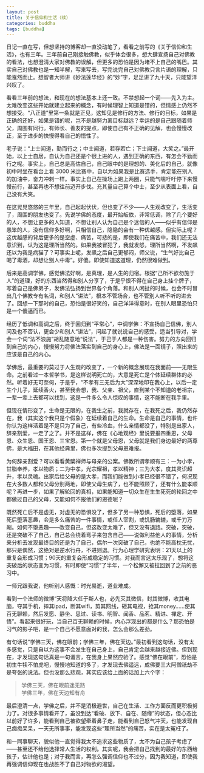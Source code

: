 ```yaml
---
layout: post
title: 关于信仰和生活（续）
categories: buddha
tags: [buddha]
---
```


日记一直在写，但想坚持的博客却一直没动笔了，看看之前写的《关于信仰和生活》，也有三年。三年前自己刚接触佛教，似乎体会很多，想大肆宣扬自己对佛教的看法，也想澄清大家对佛教的误解，但更多的恐怕是因为堵不上自己的嘴巴。其实自己对佛教也是一知半解，写来写去，写完说完自己对佛教只言片语的理解，只能戛然而止。想智者大师讲《妙法莲华经》的“妙”字，足足讲了九十天，只能望洋兴叹了。

看看三年前的想法，和现在的想法基本上还一致。不禁想起一个词——先入为主。太难改变这些开始就建立起来的概念，有时候理智上知道是错的，但情感上仍然不想接受。“八正道”里第一条就是正见，这知见是修行的方法、修行的目标，如果是正确的还好，如果是错的呢，岂不是越努力离目标越远？幸运的是自己跟随着师父，周围有同行。有师长、善友的提点，即使自己有不正确的见解，也会慢慢改正，至于进步的快慢得看自己的悟性了。

老子说：“上士闻道，勤而行之；中士闻道，若存若亡；下士闻道，大笑之。”最开始，以上士自居，自认为自己还是个很上进的人，遇到正确的东西，有怎会不勤而行之呢。事实上，自己总是高估自己，自己眼中的是理想的、美化后的自己，就像初中时坐在看台上看 3000 米比赛中，自以为如果我是比赛选手，肯定能在别人的加油中，奋力冲刺一样。事实上自己在操场上跑上两圈，只能气喘吁吁停下来慢慢前行，甚至再也不想往前迈开步伐。充其量自己算个中士，至少从表面上看，自己没有大笑。

在这晃晃悠悠的三年里，自己起起伏伏，但也变了不少——人生观改变了，生活变了，周围的朋友也变了。先说学佛的态度，最开始皈依，非常低调，除了几个要好的人，不想让更多的人知道，不想让别人认为自己是个迷信的人——似乎有信仰是愚笨的人，没有信仰多好啊，只相信自己，隐隐的会有一种优越感。但实际上呢？这优越感的背后更多的是空虚、痛苦，可悲的是，即使我们在痛苦中，我们还无法意识到，认为这是理所当然的。如果我被冒犯了，我就发怒，理所当然啊，不发飙还以为我是病猫了？可事实上呢，发飙之后自己更郁闷，师父说，“生气好比自己喝了毒酒，却想让别人中毒”。好傻。即使知道这道理，仍然很难做到。

后来是高调学佛，感觉佛法好啊，是真理，是人生的归宿。根据“己所不欲勿施于人”的道理，好的东西当然得和别人分享了，于是乎恨不得在自己身上挂个牌子，写着自己是佛弟子，发佛法弘扬到世界各个角落。和别人闲扯的时候，也会不时冒出几个佛教专有名词，和别人“讲法”，根本不管场合，也不管别人听不听的进去了。回想一下那时的自己，恐怕是很好笑的，自己洋洋得意时，在别人眼里恐怕只是一个傻逼而已。

经历了低调和高调之后，终于回归到“平常心”，中调学佛：不宣扬自己信佛，别人问及也不否认，更会少和别人“讲法”，问起了就说说自己的感受，适当引导对，学会一个词“法不浪施”胡乱随意地“说法”，于己于人都是一种伤害。努力的方向回归到自己的内心，慢慢努力将佛法落实到自己的身心上，佛法是一面镜子，照出来的应该是自己的内心。

学佛后，最重要的莫过于人生观的改变了，一个新的概念展现在我面前——无限生命。之前看过一本哲学书，是这样说明死亡的，大意是死亡是个体延续群体的必然。听着好无可奈何，于是乎，“不孝有三无后为大”深深地印在我心上，以后一定生个儿子，延续香火，甚至我会想，我、父亲、祖父，直到某个不知道的老祖宗，一辈一辈上去都可以找到，这是一件多么令人惊叹的事情，这不能断在我手里。

但现在情形变了，生命是无限的，在我生之前，我就存在，在我死之后，我仍然存在，我（其实这个我只是个假象）在延续着自己的生命。生命是自己的事情，也许你认为这样活着是不是只为了自己，有些冷血，什么亲情都没了，特别是出家人，辞亲割爱，一走了之了。并不是这样，佛在《心地观经》里说要报四重恩，父母恩、众生恩、国王恩、三宝恩。第一个就是父母恩，父母就是我们身边最好的两尊佛，是大福田，在其他经典里，佛也多次提到父母恩难报。

为何辞亲割爱？可以看看黄檗禅师与母亲的公案。佛教所谓孝顺有三：一为小孝，甘脂奉养，孝以物质；二为中孝，光宗耀祖，孝以精神；三为大孝，度其灵识超升，孝以灵魂。出家后给父母的是大孝，而我们能做到小孝已经很不错了，何况现在大多数人都和父母分别两地，即使父母生病了，也不能照顾了，还有什么能孝顺呢？再进一步，如果了解轮回的真相，如果能知道一切众生在生生死死的轮回之中都做过自己的父母，又能如何不报他们的恩德呢？

既然死亡后不是虚无，对虚无的恐惧没了，但多了另一种恐惧，死后的堕落，如果死后堕落恶趣，会是多么痛苦的一件事情，或任人宰割，或饥肠辘辘，或千刀万剐。如何不堕恶趣——改变自己，但这改变太难了，但又没有退路。突破，突破，还是突破不了自己，自己总会绕着弯子来包含自己——说做利益他人的事情，分析来分析去发现最终目的还是为了自己，偶尔一次突破了自己，也绝不能高枕无忧，那只是偶然，这绝对是逆水行舟，不进则退。行为心理学研究表明：21天以上的重复会形成习惯；90天的重复会形成稳定的习惯。对我而言这太乐观了，想将这突破后的状态变为习惯，有时即使“习惯”了半年，一个松懈又被拉回到了之前的恶习中。

一师兄跟我说，他听别人感慨：时光易逝，道业难成。

看到一个法师的微博“天将降大任于斯人也，必先灭其微信，封其微博，收其电脑，夺其手机，摔其ipad，断其wifi，剪其网线，砸其电视，抢其money……使其百无聊赖，然后发愿、静坐、思过、读书、明智、闻香、品茗、精进、禅定、开悟”。看起来很好玩，当自己百无聊赖的时候，内心浮现出的都是什么？那恐怕是习气的影子吧，是一个自己不愿意面对的我，怎么会那么差劲。

有句话说“学佛三天，佛在眼前；学佛三年，佛在天边。”最初看到这句话，没有太多感觉，只是自以为这事不会发生在自己身上，自己肯定会越来越接近佛。但到现在，才发现这句话真是一句谶言，在我身上果然应验了。感觉“佛在眼前”，恐怕是初生牛犊不怕虎吧，慢慢地知道的多了，才发现去佛遥远，成佛要三大阿僧祇劫不是夸张的说法。但也没那么悲观，其实应该给上面的话加上六个字：

> 学佛三天，佛在眼前迷无路  
> 学佛三年，佛在天边知有舟

最后澄清一点，学佛之后，并不是消极避世，自己在生活、工作方面反而更积极努力了。对很多事情看开了，虽没到达“看破、放下、自在、随缘”的状态，但心态比以前好了许多，能看到自己被欲望牵着鼻子走，能看到自己怒气冲天，也能发现自己痴痴呆呆，一天无所事事，能发现这些“理所当然”的痛苦，实在是太冤枉了。

和一同事聊天，貌似他一直觉得我太不追求这些物质了，太不为自己孩子考虑了——甚至还不给他选择常人生活的权利。其实呢，我会把自己找到的最好的东西给孩子，估计他也是；对于我而言，再怎么强调信仰也不过分，因为我知道，即使我再强调信仰现在也战胜不了自己对物欲的渴望。